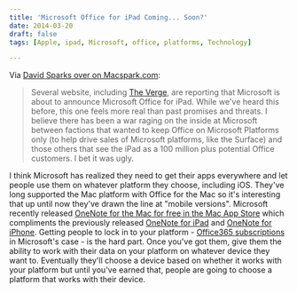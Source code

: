 ```yaml
---
title: 'Microsoft Office for iPad Coming... Soon?'
date: 2014-03-20
draft: false
tags: [Apple, ipad, Microsoft, office, platforms, Technology]

---
```


Via [David Sparks over on Macspark.com](http://macsparky.com/blog/2014/3/microsof-office-for-ipad-imminent-again):

> Several website, including [The Verge](http://www.theverge.com/2014/3/17/5519614/office-for-ipad-satya-nadella-march-27th-event), are reporting that Microsoft is about to announce Microsoft Office for iPad. While we've heard this before, this one feels more real than past promises and threats. I believe there has been a war raging on the inside at Microsoft between factions that wanted to keep Office on Microsoft Platforms only (to help drive sales of Microsoft platforms, like the Surface) and those others that see the iPad as a 100 million plus potential Office customers. I bet it was ugly.

I think Microsoft has realized they need to get their apps everywhere and let people use them on whatever platform they choose, including iOS. They've long supported the Mac platform with Office for the Mac so it's interesting that up until now they've drawn the line at "mobile versions". Microsoft recently released [OneNote for the Mac for free in the Mac App Store](https://itunes.apple.com/ca/app/microsoft-onenote/id784801555?mt=12&uo=4&at=10l4Ki) which compliments the previously released [OneNote for iPad](https://itunes.apple.com/ca/app/microsoft-onenote-for-ipad/id478105721?mt=8&uo=4&at=10l4Ki) and [OneNote for iPhone](https://itunes.apple.com/ca/app/microsoft-onenote-for-iphone/id410395246?mt=8&uo=4&at=10l4Ki). Getting people to lock in to your platform - [Office365 subscriptions](http://office.microsoft.com/en-us/) in Microsoft's case - is the hard part. Once you've got them, give them the ability to work with their data on your platform on whatever device they want to. Eventually they'll choose a device based on whether it works with your platform but until you've earned that, people are going to choose a platform that works with their device.
